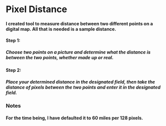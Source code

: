 # Pixel Distance


#### I created tool to measure distance between two different points on a digital map.  All that is needed is a sample distance.

#### Step 1:
##### Choose two points on a picture and determine what the distance is between the two points, whether made up or real.

#### Step 2:
##### Place your determined distance in the designated field, then take the distance of pixels between the two points and enter it in the designated field.

### Notes
#### For the time being, I have defaulted it to 60 miles per 128 pixels.
